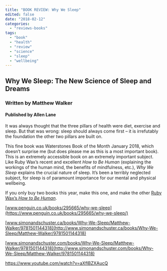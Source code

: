 ```yaml
---
title: "BOOK REVIEW: Why We Sleep"
edited: false
date: "2018-02-12"
categories:
  - "reviews-books"
tags:
  - "book"
  - "health"
  - "review"
  - "science"
  - "sleep"
  - "wellbeing"
---
```


## Why We Sleep: The New Science of Sleep and Dreams

### Written by Matthew Walker

#### Published by Allen Lane

It was always thought that the three pillars of health were diet, exercise and sleep. But that was wrong: sleep should always come first – it is irrefutably the foundation the other two pillars are built on.

This fine book was Waterstones Book of the Month January 2018, which doesn’t surprise me (but does please me as this is a most important book). This is an extremely accessible book on an extremely important subject. Like Ruby Wax’s recent and excellent _How to Be Human_ (explaining the workings of the human mind, the benefits of mindfulness, etc.), _Why We Sleep_ explains the crucial nature of sleep. It’s been a terribly neglected subject, for sleep is of paramount importance for our mental and physical wellbeing.

If you only buy two books this year, make this one, and make the other [Ruby Wax’s _How to Be Human_](https://www.penguin.co.uk/books/303975/how-to-be-human-the-manual/).

[www.penguin.co.uk/books/295665/why-we-sleep](https://www.penguin.co.uk/books/295665/why-we-sleep/)

[www.simonandschuster.ca/books/Why-We-Sleep/Matthew-Walker/9781501144318](http://www.simonandschuster.ca/books/Why-We-Sleep/Matthew-Walker/9781501144318)

[www.simonandschuster.com/books/Why-We-Sleep/Matthew-Walker/9781501144318](http://www.simonandschuster.com/books/Why-We-Sleep/Matthew-Walker/9781501144318)

https://www.youtube.com/watch?v=aXflBZXAucQ
